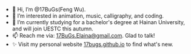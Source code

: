 - 👋 Hi, I’m @17BuGs(Feng Wu).
- 👀 I’m interested in animation, music, calligraphy, and coding.
- 🌱 I’m currently studying for a bachelor's degree at Hainan University, and will join UESTC this autumn.
- 📫 Reach me via: 17BuGs.Elaina@gmail.com. Glad to talk!
- ✨ Visit my personal website [17bugs.github.io](https://17bugs.github.io/) to find what's new.

<!---
17BuGs/17BuGs is a ✨ special ✨ repository because its `README.md` (this file) appears on your GitHub profile.
You can click the Preview link to take a look at your changes.
--->

